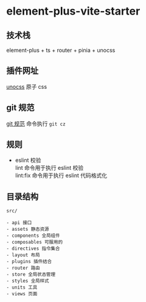 # element-plus-vite-starter

## 技术栈

element-plus + ts + router + pinia + unocss

## 插件网址

[unocss](https://alfred-skyblue.github.io/unocss-docs-cn/) 原子 css

## git 规范

[git 规范](https://juejin.cn/post/6844903793033756680#heading-2)
命令执行 `git cz`

## 规则

- eslint 校验  
  lint 命令用于执行 eslint 校验  
  lint:fix 命令用于执行 eslint 代码格式化

## 目录结构

```
src/

- api 接口
- assets 静态资源
- components 全局组件
- composables 可服用的
- directives 指令集合
- layout 布局
- plugins 插件结合
- router 路由
- store 全局状态管理
- styles 全局样式
- units 工具
- views 页面
```
